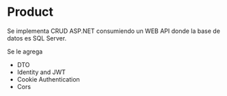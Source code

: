 # Product

Se implementa CRUD ASP.NET consumiendo un WEB API donde la base de datos es SQL Server.

Se le agrega
  - DTO
  - Identity and JWT
  - Cookie Authentication
  - Cors 
